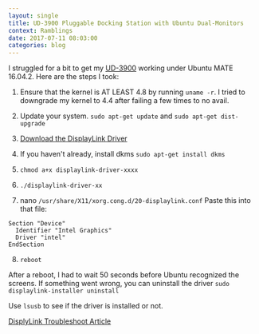 ```yaml
---
layout: single
title: UD-3900 Pluggable Docking Station with Ubuntu Dual-Monitors
context: Ramblings
date: 2017-07-11 08:03:00
categories: blog
---
```


I struggled for a bit to get my [UD-3900](plugable.com/products/ud-3900/) working under Ubuntu MATE 16.04.2. Here are the steps I took:

1) Ensure that the kernel is AT LEAST 4.8 by running `uname -r`. I tried to downgrade my kernel to 4.4 after failing a few times to no avail.

2) Update your system. `sudo apt-get update` and `sudo apt-get dist-upgrade`

3) [Download the DisplayLink Driver](http://www.displaylink.com/downloads/ubuntu)

4) If you haven't already, install dkms `sudo apt-get install dkms`

5) `chmod a+x displaylink-driver-xxxx` 

6) `./displaylink-driver-xx`

7) nano `/usr/share/X11/xorg.cong.d/20-displaylink.conf`
   Paste this into that file:
```
Section "Device" 
  Identifier "Intel Graphics"
  Driver "intel"
EndSection
```

8) `reboot`

After a reboot, I had to wait 50 seconds before Ubuntu recognized the screens. If something went wrong, you can uninstall the driver `sudo displaylink-installer uninstall`

Use `lsusb` to see if the driver is installed or not. 

[DisplyLink Troubleshoot Article](http://support.displaylink.com/knowledgebase/articles/1181623-displaylink-ubuntu-driver-after-recent-x-upgrades)




